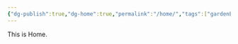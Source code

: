 ```yaml
---
{"dg-publish":true,"dg-home":true,"permalink":"/home/","tags":["gardenEntry"],"dgPassFrontmatter":true,"noteIcon":"","created":"2024-08-18T14:17:24.665+09:00","updated":"2024-08-18T15:01:07.905+09:00"}
---
```


This is Home.